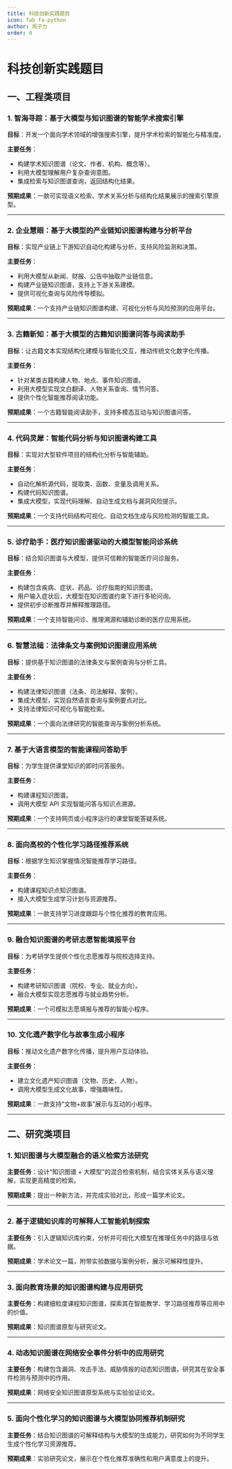 ```yaml
---
title: 科技创新实践题目
icon: fab fa-python
author: 周子力
order: 0
---
```



# 科技创新实践题目

## 一、工程类项目

### 1. 智海寻踪：基于大模型与知识图谱的智能学术搜索引擎  
**目标**：开发一个面向学术领域的增强搜索引擎，提升学术检索的智能化与精准度。  

**主要任务**：
- 构建学术知识图谱（论文、作者、机构、概念等）。
- 利用大模型理解用户复杂查询意图。
- 集成检索与知识图谱查询，返回结构化结果。

**预期成果**：一款可实现语义检索、学术关系分析与结构化结果展示的搜索引擎原型。

---

### 2. 企业慧眼：基于大模型的产业链知识图谱构建与分析平台  
**目标**：实现产业链上下游知识自动化构建与分析，支持风险监测和决策。  

**主要任务**：
- 利用大模型从新闻、财报、公告中抽取产业链信息。
- 构建产业链知识图谱，支持上下游关系建模。
- 提供可视化查询与风险传导模拟。

**预期成果**：一个支持产业链知识图谱构建、可视化分析与风险预测的应用平台。

---

### 3. 古籍新知：基于大模型的古籍知识图谱问答与阅读助手  
**目标**：让古籍文本实现结构化建模与智能化交互，推动传统文化数字化传播。  

**主要任务**：
- 针对某类古籍构建人物、地点、事件知识图谱。
- 利用大模型实现文白翻译、人物关系查询、情节问答。
- 提供个性化智能推荐阅读功能。

**预期成果**：一个古籍智能阅读助手，支持多模态互动与知识图谱问答。

---

### 4. 代码灵犀：智能代码分析与知识图谱构建工具  
**目标**：实现对大型软件项目的结构化分析与智能辅助。  

**主要任务**：
- 自动化解析源代码，提取类、函数、变量及调用关系。
- 构建代码知识图谱。
- 集成大模型，实现代码理解、自动生成文档与漏洞风险提示。

**预期成果**：一个支持代码结构可视化、自动文档生成与风险检测的智能工具。

---

### 5. 诊疗助手：医疗知识图谱驱动的大模型智能问诊系统  
**目标**：结合知识图谱与大模型，提供可信赖的智能医疗问诊服务。  

**主要任务**：
- 构建包含疾病、症状、药品、诊疗指南的知识图谱。
- 用户输入症状后，大模型在知识图谱约束下进行多轮问询。
- 提供初步诊断推荐并解释推理路径。

**预期成果**：一个支持智能问诊、推理溯源和辅助诊断的医疗应用系统。

---

### 6. 智慧法槌：法律条文与案例知识图谱应用系统  
**目标**：提供基于知识图谱的法律条文与案例查询与分析工具。  

**主要任务**：
- 构建法律知识图谱（法条、司法解释、案例）。
- 集成大模型，实现自然语言查询与案例要点对比。
- 支持法律知识可视化与智能检索。

**预期成果**：一个面向法律研究的智能查询与案例分析系统。

---

### 7. 基于大语言模型的智能课程问答助手  
**目标**：为学生提供课堂知识的即时问答服务。  

**主要任务**：
- 构建课程知识图谱。
- 调用大模型 API 实现智能问答与知识点溯源。

**预期成果**：一个支持网页或小程序运行的课堂智能答疑系统。

---

### 8. 面向高校的个性化学习路径推荐系统  
**目标**：根据学生知识掌握情况智能推荐学习路径。  

**主要任务**：
- 构建课程知识点知识图谱。
- 接入大模型生成学习计划与资源推荐。

**预期成果**：一款支持学习进度跟踪与个性化推荐的教育应用。

---

### 9. 融合知识图谱的考研志愿智能填报平台  
**目标**：为考研学生提供个性化志愿推荐与院校选择支持。  

**主要任务**：
- 构建考研知识图谱（院校、专业、就业方向）。
- 融合大模型实现志愿推荐与就业趋势分析。

**预期成果**：一个可模拟志愿填报与推荐的智能小程序。

---

### 10. 文化遗产数字化与故事生成小程序  
**目标**：推动文化遗产数字化传播，提升用户互动体验。  

**主要任务**：
- 建立文化遗产知识图谱（文物、历史、人物）。
- 调用大模型生成文化故事，增强趣味性。

**预期成果**：一款支持“文物+故事”展示与互动的小程序。

---

## 二、研究类项目

### 1. 知识图谱与大模型融合的语义检索方法研究  
**主要任务**：设计“知识图谱 + 大模型”的混合检索机制，结合实体关系与语义理解，实现更高精度的检索。  

**预期成果**：提出一种新方法，并完成实验对比，形成一篇学术论文。

---

### 2. 基于逻辑知识库的可解释人工智能机制探索  
**主要任务**：引入逻辑知识库约束，分析并可视化大模型在推理任务中的路径与依据。  

**预期成果**：学术论文一篇，附带实验数据与案例分析，展示可解释性提升。

---

### 3. 面向教育场景的知识图谱构建与应用研究  
**主要任务**：构建细粒度课程知识图谱，探索其在智能教学、学习路径推荐等应用中的价值。  

**预期成果**：知识图谱原型与研究论文。

---

### 4. 动态知识图谱在网络安全事件分析中的应用研究  
**主要任务**：构建包含漏洞、攻击手法、威胁情报的动态知识图谱，研究其在安全事件检测与预测中的作用。  

**预期成果**：网络安全知识图谱原型系统与实验验证论文。

---

### 5. 面向个性化学习的知识图谱与大模型协同推荐机制研究  
**主要任务**：结合知识图谱的可解释结构与大模型的生成能力，研究如何为不同学生生成个性化学习资源推荐。  

**预期成果**：实验研究论文，展示在个性化推荐准确性和用户满意度上的提升。


